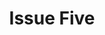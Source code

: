 ---
title: Issue Five
permalink: /issue5/
layout: category
taxonomy: issue5
entries_layout: list
classes: wide

---